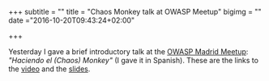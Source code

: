 +++
subtitle = ""
title = "Chaos Monkey talk at OWASP Meetup"
bigimg = ""
date ="2016-10-20T09:43:24+02:00"

+++

Yesterday I gave a brief introductory talk at the [OWASP Madrid Meetup](https://www.meetup.com/es-ES/OWASP-Madrid/): *"Haciendo el (Chaos) Monkey"* (I gave it in Spanish). These are the links to the [video](https://youtu.be/1jeTZPWTCoE?t=81) and the [slides](http://slides.com/alejandroguiraorodriguez/haciendo-el-chaos-monkey).
